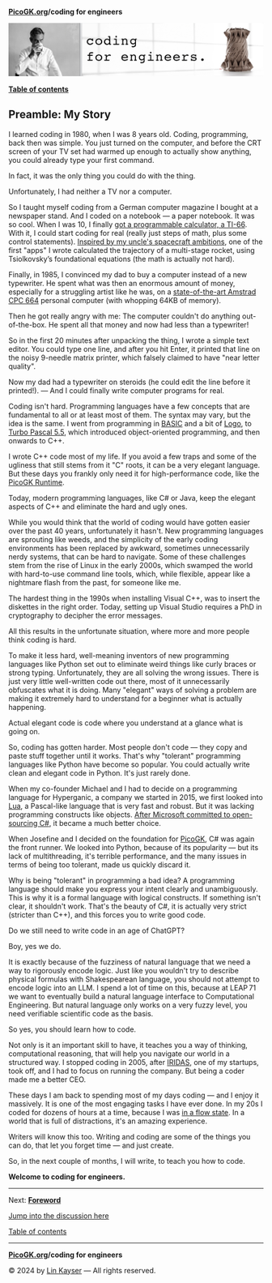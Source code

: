 **[PicoGK.org](https://picogk.org)/coding for engineers**

![Coding for Engineers](assets/CodingforEngineers.jpg)

**[Table of contents](TOC.md)**

## Preamble: My Story

I learned coding in 1980, when I was 8 years old. Coding, programming, back then was simple. You just turned on the computer, and before the CRT screen of your TV set had warmed up enough to actually show anything, you could already type your first command. 

In fact, it was the only thing you could do with the thing.

Unfortunately, I had neither a TV nor a computer. 

So I taught myself coding from a German computer magazine I bought at a newspaper stand. And I coded on a notebook — a paper notebook. It was so cool. When I was 10, I finally [got a programmable calculator, a TI-66](https://ja.wikipedia.org/wiki/TI-66#/media/%E3%83%95%E3%82%A1%E3%82%A4%E3%83%AB:TI-66.jpg). With it, I could start coding for real (really just steps of math, plus some control statements). [Inspired by my uncle's spacecraft ambitions](https://jlk.ae/2018/09/01/fly-rocket-fly-telling-the-story-of-uncle-lutz-attempt-to-conquer-space/), one of the first "apps" I wrote calculated the trajectory of a multi-stage rocket, using Tsiolkovsky’s foundational equations (the math is actually not hard).

Finally, in 1985, I convinced my dad to buy a computer instead of a new typewriter. He spent what was then an enormous amount of money, especially for a struggling artist like he was, on a [state-of-the-art Amstrad CPC 664](https://en.wikipedia.org/wiki/Amstrad_CPC) personal computer (with whopping 64KB of memory).  

Then he got really angry with me: The computer couldn't do anything out-of-the-box. He spent all that money and now had less than a typewriter!

So in the first 20 minutes after unpacking the thing, I wrote a simple text editor. You could type one line, and after you hit Enter, it printed that line on the noisy 9-needle matrix printer, which falsely claimed to have "near letter quality". 

Now my dad had a typewriter on steroids (he could edit the line before it printed!). — And I could finally write computer programs for real.

Coding isn't hard. Programming languages have a few concepts that are fundamental to all or at least most of them. The syntax may vary, but the idea is the same. I went from programming in [BASIC](https://en.wikipedia.org/wiki/Locomotive_BASIC) and a bit of [Logo](https://simple.wikipedia.org/wiki/Logo_(programming_language)), to [Turbo Pascal 5.5](https://en.wikipedia.org/wiki/Turbo_Pascal), which introduced object-oriented programming, and then onwards to C++. 

I wrote C++ code most of my life. If you avoid a few traps and some of the ugliness that still stems from it "C" roots, it can be a very elegant language. But these days you frankly only need it for high-performance code, like the [PicoGK Runtime](https://github.com/leap71/PicoGKRuntime).

Today, modern programming languages, like C# or Java, keep the elegant aspects of C++ and eliminate the hard and ugly ones.

While you would think that the world of coding would have gotten easier over the past 40 years, unfortunately it hasn't. New programming languages are sprouting like weeds, and the simplicity of the early coding environments has been replaced by awkward, sometimes unnecessarily nerdy systems, that can be hard to navigate. Some of these challenges stem from the rise of Linux in the early 2000s, which swamped the world with hard-to-use command line tools, which, while flexible, appear like a nightmare flash from the past, for someone like me.

The hardest thing in the 1990s when installing Visual C++, was to insert the diskettes in the right order. Today, setting up Visual Studio requires a PhD in cryptography to decipher the error messages.

All this results in the unfortunate situation, where more and more people think coding is hard.

To make it less hard, well-meaning inventors of new programming languages like Python set out to eliminate weird things like curly braces or strong typing. Unfortunately, they are all solving the wrong issues. There is just very little well-written code out there, most of it unnecessarily obfuscates what it is doing. Many "elegant" ways of solving a problem are making it extremely hard to understand for a beginner what is actually happening. 

Actual elegant code is code where you understand at a glance what is going on.

So, coding has gotten harder. Most people don't code — they copy and paste stuff together until it works. That's why "tolerant" programming languages like Python have become so popular. You could actually write clean and elegant code in Python. It's just rarely done.

When my co-founder Michael and I had to decide on a programming language for Hyperganic, a company we started in 2015, we first looked into [Lua](https://www.lua.org/), a Pascal-like language that is very fast and robust. But it was lacking programming constructs like objects. [After Microsoft committed to open-sourcing C#](https://medium.com/microsoft-open-source-stories/how-microsoft-rewrote-its-c-compiler-in-c-and-made-it-open-source-4ebed5646f98#:~:text=In%20April%20of%202014%20at,under%20an%20Apache%202.0%20license.), it became a much better choice.

When Josefine and I decided on the foundation for [PicoGK](https://leap71.com/PicoGK/), C# was again the front runner. We looked into Python, because of its popularity — but its lack of multithreading, it's terrible performance, and the many issues in terms of being too tolerant, made us quickly discard it.

Why is being "tolerant" in programming a bad idea? A programming language should make you express your intent clearly and unambiguously. This is why it is a formal language with logical constructs. If something isn't clear, it shouldn't work. That's the beauty of C#, it is actually very strict (stricter than C++), and this forces you to write good code.

Do we still need to write code in an age of ChatGPT?

Boy, yes we do.

It is exactly because of the fuzziness of natural language that we need a way to rigorously encode logic. Just like you wouldn't try to describe physical formulas with Shakespearean language, you should not attempt to encode logic into an LLM. I spend a lot of time on this, because at LEAP 71 we want to eventually build a natural language interface to Computational Engineering. But natural language only works on a very fuzzy level, you need verifiable scientific code as the basis.

So yes, you should learn how to code. 

Not only is it an important skill to have, it teaches you a way of thinking, computational reasoning, that will help you navigate our world in a structured way. I stopped coding in 2005, after [IRIDAS](https://news.adobe.com/news/news-details/2011/Adobe-Acquires-IRIDAS-Technology/default.aspx), one of my startups, took off, and I had to focus on running the company. But being a coder made me a better CEO.

These days I am back to spending most of my days coding — and I enjoy it massively. It is one of the most engaging tasks I have ever done. In my 20s I coded for dozens of hours at a time, because I was [in a flow state](https://en.wikipedia.org/wiki/Mihaly_Csikszentmihalyi). In a world that is full of distractions, it's an amazing experience.

Writers will know this too. Writing and coding are some of the things you can do, that let you forget time — and just create.

So, in the next couple of months, I will write, to teach you how to code.

**Welcome to coding for engineers.**

------

Next: **[Foreword](1-foreword.md)**

[Jump into the discussion here](https://github.com/leap71/PicoGK/discussions/categories/coding-for-computational-engineers)

[Table of contents](TOC.md)

------

**[PicoGK.org](https://picogk.org)/coding for engineers**

© 2024 by [Lin Kayser](https://www.linkedin.com/in/linkayser/) — All rights reserved.
